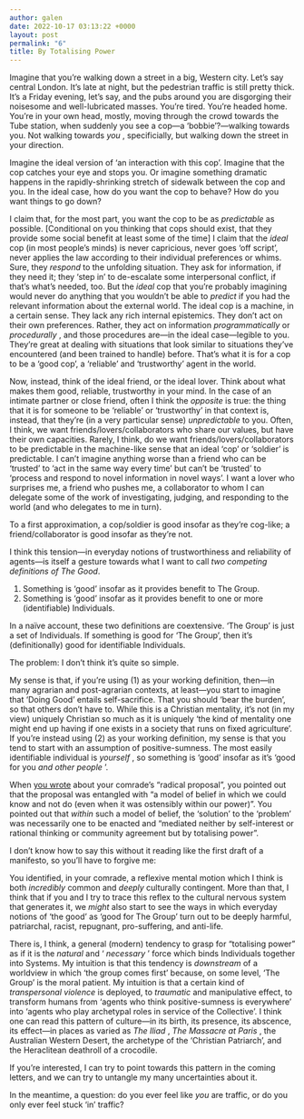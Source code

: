 ```yaml
---
author: galen
date: 2022-10-17 03:13:22 +0000
layout: post
permalink: "6"
title: By Totalising Power
---
```



Imagine that you’re walking down a street in a big, Western city. Let’s say
central London. It’s late at night, but the pedestrian traffic is still pretty
thick. It’s a Friday evening, let’s say, and the pubs around you are
disgorging their noisesome and well-lubricated masses. You’re tired. You’re
headed home. You’re in your own head, mostly, moving through the crowd towards
the Tube station, when suddenly you see a cop—a ‘bobbie’?—walking towards you.
Not walking towards _you_ , specificially, but walking down the street in your
direction.

Imagine the ideal version of ‘an interaction with this cop’. Imagine that the
cop catches your eye and stops you. Or imagine something dramatic happens in
the rapidly-shrinking stretch of sidewalk between the cop and you. In the
ideal case, how do you want the cop to behave? How do you want things to go
down?

I claim that, for the most part, you want the cop to be as _predictable_ as
possible. [Conditional on you thinking that cops should exist, that they
provide some social benefit at least some of the time] I claim that the
_ideal_ cop (in most people’s minds) is never capricious, never goes ‘off
script’, never applies the law according to their individual preferences or
whims. Sure, they _respond_ to the unfolding situation. They ask for
information, if they need it; they ‘step in’ to de-escalate some interpersonal
conflict, if that’s what’s needed, too. But the _ideal_ cop that you’re
probably imagining would never do anything that you wouldn’t be able to
_predict_ if you had the relevant information about the external world. The
ideal cop is a machine, in a certain sense. They lack any rich internal
epistemics. They don’t act on their own preferences. Rather, they act on
information _programmatically_ or _procedurally_ , and those procedures are—in
the ideal case—legible to you. They’re great at dealing with situations that
look similar to situations they’ve encountered (and been trained to handle)
before. That’s what it is for a cop to be a ‘good cop’, a ‘reliable’ and
‘trustworthy’ agent in the world.

Now, instead, think of the ideal friend, or the ideal lover. Think about what
makes them good, reliable, trustworthy in your mind. In the case of an
intimate partner or close friend, often I think the _opposite_ is true: the
thing that it is for someone to be ‘reliable’ or ‘trustworthy’ in that context
is, instead, that they’re (in a very particular sense) _unpredictable_ to you.
Often, I think, we want friends/lovers/collaborators who share our values, but
have their own capacities. Rarely, I think, do we want
friends/lovers/collaborators to be predictable in the machine-like sense that
an ideal ‘cop’ or ‘soldier’ is predictable. I can’t imagine anything worse
than a friend who can be ‘trusted’ to ‘act in the same way every time’ but
can’t be ‘trusted’ to ‘process and respond to novel information in novel
ways’. I want a lover who surprises me, a friend who pushes me, a collaborator
to whom I can delegate some of the work of investigating, judging, and
responding to the world (and who delegates to me in turn).

To a first approximation, a cop/soldier is good insofar as they’re cog-like; a
friend/collaborator is good insofar as they’re not.

I think this tension—in everyday notions of trustworthiness and reliability of
agents—is itself a gesture towards what I want to call _two competing
definitions of The Good_.

  1. Something is ‘good’ insofar as it provides benefit to The Group.
  2. Something is ‘good’ insofar as it provides benefit to one or more (identifiable) Individuals.

In a naïve account, these two definitions are coextensive. ‘The Group’ is just
a set of Individuals. If something is good for ‘The Group’, then it’s
(definitionally) good for identifiable Individuals.

The problem: I don’t think it’s quite so simple.

My sense is that, if you’re using (1) as your working definition, then—in many
agrarian and post-agrarian contexts, at least—you start to imagine that ‘Doing
Good’ entails self-sacrifice. That you should ‘bear the burden’, so that
others don’t have to. While this is a Christian mentality, it’s not (in my
view) uniquely Christian so much as it is uniquely ‘the kind of mentality one
might end up having if one exists in a society that runs on fixed
agriculture’. If you’re instead using (2) as your working definition, my sense
is that you tend to start with an assumption of positive-sumness. The most
easily identifiable individual is _yourself_ , so something is ‘good’ insofar
as it’s ‘good for you _and other people_ ’.

When [you wrote](https://angst.blog/5) about your comrade’s “radical
proposal”, you pointed out that the proposal was entangled with “a model of
belief in which we could know and not do (even when it was ostensibly within
our power)”. You pointed out that _within_ such a model of belief, the
‘solution’ to the ‘problem’ was necessarily one to be enacted and “mediated
neither by self-interest or rational thinking or community agreement but by
totalising power”.

I don’t know how to say this without it reading like the first draft of a
manifesto, so you’ll have to forgive me:

You identified, in your comrade, a reflexive mental motion which I think is
both _incredibly_ common and _deeply_ culturally contingent. More than that, I
think that if you and I try to trace this reflex to the cultural nervous
system that generates it, we _might_ also start to see the ways in which
everyday notions of ‘the good’ as ‘good for The Group’ turn out to be deeply
harmful, patriarchal, racist, repugnant, pro-suffering, and anti-life.

There is, I think, a general (modern) tendency to grasp for “totalising power”
as if it is the _natural_ and ‘ _necessary_ ’ force which binds Individuals
together into Systems. My intuition is that this tendency is _downstream_ of a
worldview in which ‘the group comes first’ because, on some level, ‘The Group’
is the moral patient. My intuition is that a certain kind of _transpersonal
violence_ is deployed, to _traumatic_ and manipulative effect, to transform
humans from ‘agents who think positive-sumness is everywhere’ into ‘agents who
play archetypal roles in service of the Collective’. I think one can read this
pattern of culture—in its birth, its presence, its abscence, its effect—in
places as varied as _The Iliad_ , _The Massacre at Paris_ , the Australian
Western Desert, the archetype of the ‘Christian Patriarch’, and the
Heraclitean deathroll of a crocodile.

If you’re interested, I can try to point towards this pattern in the coming
letters, and we can try to untangle my many uncertainties about it.

In the meantime, a question: do you ever feel like _you_ are traffic, or do
you only ever feel stuck ‘in’ traffic?
  

